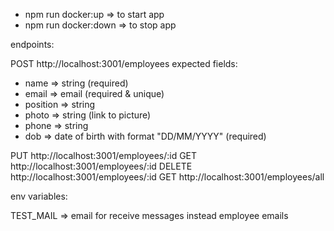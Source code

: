 - npm run docker:up => to start app
- npm run docker:down => to stop app


endpoints:

POST http://localhost:3001/employees
expected fields: 
- name => string (required)
- email => email (required & unique)
- position => string
- photo => string (link to picture)
- phone => string
- dob => date of birth with format "DD/MM/YYYY" (required)

PUT http://localhost:3001/employees/:id
GET http://localhost:3001/employees/:id
DELETE http://localhost:3001/employees/:id
GET http://localhost:3001/employees/all

env variables:

TEST_MAIL => email for receive messages instead employee emails
